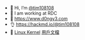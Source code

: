 - 👋 Hi, I’m [@tim108108](https://tim108108.github.io/)  
- 👀 I am working at RDC
- 🤗 https://www.d0ngy3.com
- 👌 https://hackmd.io/@tim108108
- 🤔 [Linux Kernel](https://github.com/torvalds/linux) [用戶文檔](https://docs.kernel.org/translations/zh_TW/index.html)
